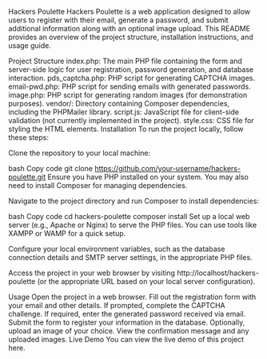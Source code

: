 Hackers Poulette
Hackers Poulette is a web application designed to allow users to register with their email, generate a password, and submit additional information along with an optional image upload. This README provides an overview of the project structure, installation instructions, and usage guide.

Project Structure
index.php: The main PHP file containing the form and server-side logic for user registration, password generation, and database interaction.
pds_captcha.php: PHP script for generating CAPTCHA images.
email-pwd.php: PHP script for sending emails with generated passwords.
image.php: PHP script for generating random images (for demonstration purposes).
vendor/: Directory containing Composer dependencies, including the PHPMailer library.
script.js: JavaScript file for client-side validation (not currently implemented in the project).
style.css: CSS file for styling the HTML elements.
Installation
To run the project locally, follow these steps:

Clone the repository to your local machine:

bash
Copy code
git clone https://github.com/your-username/hackers-poulette.git
Ensure you have PHP installed on your system. You may also need to install Composer for managing dependencies.

Navigate to the project directory and run Composer to install dependencies:

bash
Copy code
cd hackers-poulette
composer install
Set up a local web server (e.g., Apache or Nginx) to serve the PHP files. You can use tools like XAMPP or WAMP for a quick setup.

Configure your local environment variables, such as the database connection details and SMTP server settings, in the appropriate PHP files.

Access the project in your web browser by visiting http://localhost/hackers-poulette (or the appropriate URL based on your local server configuration).

Usage
Open the project in a web browser.
Fill out the registration form with your email and other details.
If prompted, complete the CAPTCHA challenge.
If required, enter the generated password received via email.
Submit the form to register your information in the database.
Optionally, upload an image of your choice.
View the confirmation message and any uploaded images.
Live Demo
You can view the live demo of this project here.